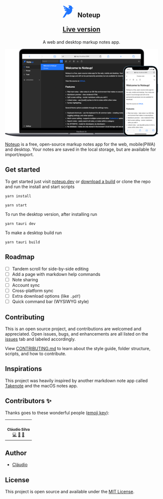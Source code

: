 &nbsp;
<h2 align="center">
  <img src="./assets/logo.svg" style="width:36px;margin-right:8px">
  Noteup

[Live version](https://noteup.dev/)

</h2>

<p align="center">A web and desktop markup notes app.</p>

![Screenshot](./assets/mockups.png)

[Noteup](https://noteup.dev/) is a free, open-source markup notes app for the web, mobile(PWA) and desktop. Your notes are saved in the local storage, but are available for import/export.

## Get started

To get started just visit [noteup.dev](https://noteup.dev) or [download a build](https://github.com/elementsinteractive/Noteup/releases) or clone the repo and run the install and start scripts

```properties
yarn install
```

```properties
yarn start
```

To run the desktop version, after installing run

```properties
yarn tauri dev
```

To make a desktop build run

```properties
yarn tauri build
```

## Roadmap

- [ ] Tandem scroll for side-by-side editing
- [ ] Add a page with markdown help commands
- [ ] Note sharing
- [ ] Account sync
- [ ] Cross-platform sync
- [ ] Extra download options (like `.pdf`)
- [ ] Quick command bar (WYSIWYG style)

## Contributing

This is an open source project, and contributions are welcomed and appreciated. Open issues, bugs, and enhancements are all listed on the [issues](https://github.com/elements/noteup/issues) tab and labeled accordingly.

View [CONTRIBUTING.md](CONTRIBUTING.md) to learn about the style guide, folder structure, scripts, and how to contribute.

## Inspirations

This project was heavily inspired by another markdown note app called [Takenote](https://github.com/taniarascia/takenote) and the macOS notes app.

## Contributors ✨

Thanks goes to these wonderful people ([emoji key](https://allcontributors.org/docs/en/emoji-key)):

<!-- ALL-CONTRIBUTORS-LIST:START - Do not remove or modify this section -->
<!-- prettier-ignore-start -->
<!-- markdownlint-disable -->
<table>
  <tbody>
    <tr>
      <td align="center"><a href="https://github.com/Prophetaa"><img src="https://avatars.githubusercontent.com/u/38473739?v=4?s=100" width="100px;" alt=""/><br /><sub><b>Cláudio Silva</b></sub></a><br /><a href="https://github.com/elementsinteractive/Noteup/commits?author=Prophetaa" title="Code">💻</a> <a href="https://github.com/elementsinteractive/Noteup/commits?author=Prophetaa" title="Documentation">📖</a> <a href="#maintenance-Prophetaa" title="Maintenance">🚧</a></td>
    </tr>
  </tbody>
</table>

<!-- markdownlint-restore -->
<!-- prettier-ignore-end -->

<!-- ALL-CONTRIBUTORS-LIST:END -->

## Author

- [Cláudio](https://github.com/Prophetaa)

## License

This project is open source and available under the [MIT License](LICENSE).
